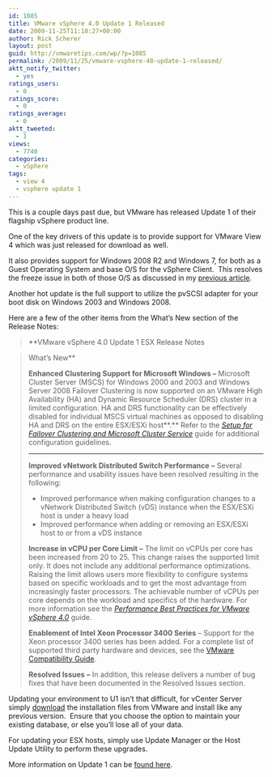 ```yaml
---
id: 1085
title: VMware vSphere 4.0 Update 1 Released
date: 2009-11-25T11:10:27+00:00
author: Rick Scherer
layout: post
guid: http://vmwaretips.com/wp/?p=1085
permalink: /2009/11/25/vmware-vsphere-40-update-1-released/
aktt_notify_twitter:
  - yes
ratings_users:
  - 0
ratings_score:
  - 0
ratings_average:
  - 0
aktt_tweeted:
  - 1
views:
  - 7740
categories:
  - vSphere
tags:
  - view 4
  - vsphere update 1
---
```

This is a couple days past due, but VMware has released Update 1 of their flagship vSphere product line.

One of the key drivers of this update is to provide support for VMware View 4 which was just released for download as well.

It also provides support for Windows 2008 R2 and Windows 7, for both as a Guest Operating System and base O/S for the vSphere Client.  This resolves the freeze issue in both of those O/S as discussed in my <a href="http://vmwaretips.com/wp/2009/11/25/windows-2008-r2-and-windows-7-freeze-on-vmware-vsphere-4/" target="_blank">previous article</a>.

Another hot update is the full support to utilize the pvSCSI adapter for your boot disk on Windows 2003 and Windows 2008.

Here are a few of the other items from the What&#8217;s New section of the Release Notes:

> **VMware vSphere 4.0 Update 1 ESX Release Notes
  
> What&#8217;s New**
> 
> **Enhanced Clustering Support for Microsoft Windows –** Microsoft Cluster Server (MSCS) for Windows 2000 and 2003 and Windows Server 2008 Failover Clustering is now supported on an VMware High Availability (HA) and Dynamic Resource Scheduler (DRS) cluster in a limited configuration. HA and DRS functionality can be effectively disabled for individual MSCS virtual machines as opposed to disabling HA and DRS on the entire ESX/ESXi host**.** Refer to the _<a href="http://www.vmware.com/pdf/vsphere4/r40_u1/vsp_40_u1_mscs.pdf" target="_blank">Setup for Failover Clustering and Microsoft Cluster Service</a>_ guide for additional configuration guidelines.
> 
> ****
> 
> **Improved vNetwork Distributed Switch Performance** **–** Several performance and usability issues have been resolved resulting in the following:
> 
>   * Improved performance when making configuration changes to a vNetwork Distributed Switch (vDS) instance when the ESX/ESXi host is under a heavy load
>   * Improved performance when adding or removing an ESX/ESXi host to or from a vDS instance
> 
> **Increase in vCPU per Core Limit** **–** The limit on vCPUs per core has been increased from 20 to 25. This change raises the supported limit only. It does not include any additional performance optimizations. Raising the limit allows users more flexibility to configure systems based on specific workloads and to get the most advantage from increasingly faster processors. The achievable number of vCPUs per core depends on the workload and specifics of the hardware. For more information see the _<a href="http://www.vmware.com/pdf/Perf_Best_Practices_vSphere4.0.pdf" target="_blank">Performance Best Practices for VMware vSphere 4.0</a>_ guide.
> 
> **Enablement of Intel Xeon Processor 3400 Series** – Support for the Xeon processor 3400 series has been added. For a complete list of supported third party hardware and devices, see the <a href="http://www.vmware.com/resources/compatibility/search.php" target="_blank">VMware Compatibility Guide</a>.
> 
> **Resolved Issues** **–** In addition, this release delivers a number of bug fixes that have been documented in the Resolved Issues section.

Updating your environment to U1 isn&#8217;t that difficult, for vCenter Server simply <a href="http://downloads.vmware.com/d/info/datacenter_downloads/vmware_vsphere_4/4" target="_blank">download</a> the installation files from VMware and install like any previous version.  Ensure that you choose the option to maintain your existing database, or else you&#8217;ll lose all of your data.

For updating your ESX hosts, simply use Update Manager or the Host Update Utility to perform these upgrades.

More information on Update 1 can be <a href="http://www.vmware.com/support/vsphere4/doc/vsp_esx40_u1_rel_notes.html" target="_blank">found here</a>.